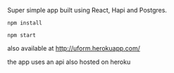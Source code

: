 Super simple app built using React, Hapi and Postgres.

```
npm install

npm start
```

also available at http://uform.herokuapp.com/

the app uses an api also hosted on heroku
